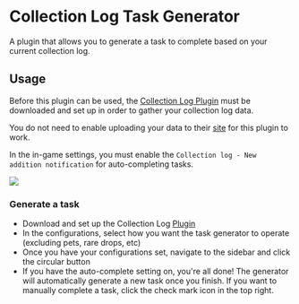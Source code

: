 # Collection Log Task Generator
A plugin that allows you to generate a task to complete based on your current collection log.

## Usage
Before this plugin can be used, the [Collection Log Plugin](https://github.com/evansloan/collection-log) must be downloaded and set up in order to gather your collection log data.

You do not need to enable uploading your data to their [site](https://collectionlog.net/) for this plugin to work.

In the in-game settings, you must enable the `Collection log - New addition notification` for auto-completing tasks.

![](https://i.imgur.com/eZRJy9n.png)

### Generate a task
* Download and set up the Collection Log [Plugin](https://github.com/evansloan/collection-log)
* In the configurations, select how you want the task generator to operate (excluding pets, rare drops, etc)
* Once you have your configurations set, navigate to the sidebar and click the circular button
* If you have the auto-complete setting on, you're all done! The generator will automatically generate a new task once you finish. If you want to manually complete a task, click the check mark icon in the top right.
